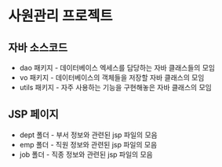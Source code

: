 <h1>사원관리 프로젝트</h1>

<h2>자바 소스코드</h2>
<ul>
  <li>dao 패키지 - 데이터베이스 엑세스를 담당하는 자바 클래스들의 모임</li>
  <li>vo 패키지 - 데이터베이스의 객체들을 저장할 자바 클래스의 모임</li>
  <li>utils 패키지 - 자주 사용하는 기능을 구현해놓은 자바 클래스의 모임</li>
</ul>

<h2>JSP 페이지</h2> 
<ul>
  <li>dept 폴더 - 부서 정보와 관련된 jsp 파일의 모음</li>
  <li>emp 폴더 - 직원 정보와 관련된 jsp 파일의 모음</li>
  <li>job 폴더 - 직종 정보와 관련된 jsp 파일의 모음</li>
</ul>
